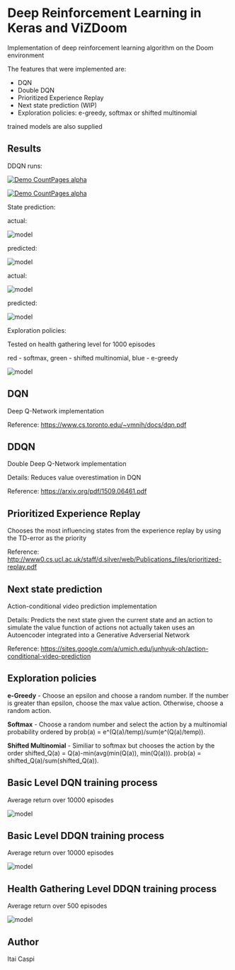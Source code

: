 # Deep Reinforcement Learning in Keras and ViZDoom

Implementation of deep reinforcement learning algorithm on the Doom environment

The features that were implemented are:
- DQN
- Double DQN
- Prioritized Experience Replay
- Next state prediction (WIP)
- Exploration policies: e-greedy, softmax or shifted multinomial

trained models are also supplied

## Results

DDQN runs:

[![Demo CountPages alpha](https://j.gifs.com/5yGJ3Z.gif)](https://youtu.be/vnFHonjWoHE)


[![Demo CountPages alpha](https://j.gifs.com/gJoLyj.gif)](https://youtu.be/Bvery9W-WQI)



State prediction:

actual:

![model](assets/state1_actual.jpg)

predicted:

![model](assets/state1_predicted.jpg)


actual:

![model](assets/state2_actual.jpg)

predicted:

![model](assets/state2_predicted.jpg)



Exploration policies:

Tested on health gathering level for 1000 episodes

red - softmax, green - shifted multinomial, blue - e-greedy

![model](assets/health_exploration_return.png)


## DQN

Deep Q-Network implementation

Reference: https://www.cs.toronto.edu/~vmnih/docs/dqn.pdf

## DDQN

Double Deep Q-Network implementation

Details: Reduces value overestimation in DQN

Reference: https://arxiv.org/pdf/1509.06461.pdf

## Prioritized Experience Replay

Chooses the most influencing states from the experience replay by using the TD-error as the priority

Reference: http://www0.cs.ucl.ac.uk/staff/d.silver/web/Publications_files/prioritized-replay.pdf

## Next state prediction

Action-conditional video prediction implementation

Details: Predicts the next state given the current state and an action to simulate the value function of actions not actually taken
uses an Autoencoder integrated into a Generative Adverserial Network

Reference: https://sites.google.com/a/umich.edu/junhyuk-oh/action-conditional-video-prediction

## Exploration policies

**e-Greedy** - Choose an epsilon and choose a random number. If the number is greater than epsilon, choose the max value action. Otherwise, choose a random action.

**Softmax** - Choose a random number and select the action by a multinomial probability ordered by prob(a) = e^(Q(a)/temp)/sum(e^(Q(a)/temp)).

**Shifted Multinomial** - Similiar to softmax but chooses the action by the order shifted_Q(a) = Q(a)-min(avg(min(Q(a)), min(Q(a))). prob(a) = shifted_Q(a)/sum(shifted_Q(a)). 


## Basic Level DQN training process

Average return over 10000 episodes

![model](assets/basic_dqn_avg_return.png)

## Basic Level DDQN training process

Average return over 10000 episodes

![model](assets/basic_ddqn_avg_return.png)

## Health Gathering Level DDQN training process

Average return over 500 episodes

![model](assets/health_gathering_ddqn_avg_return.png)

## Author

Itai Caspi
